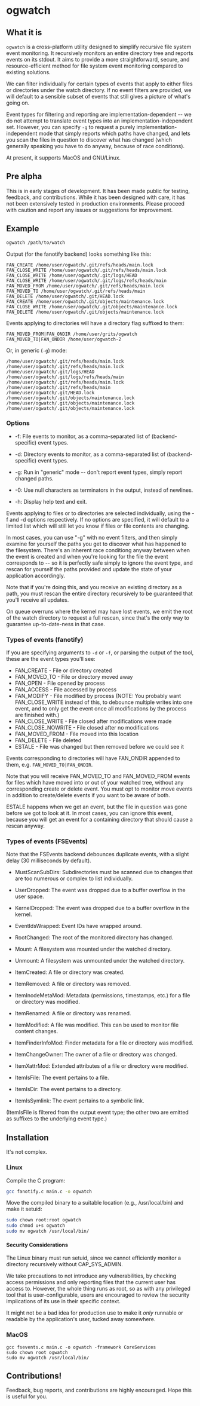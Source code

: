 # ogwatch

## What it is

`ogwatch` is a cross-platform utility designed to simplify recursive file system event monitoring. It recursively monitors an entire directory tree and reports events on its stdout. It aims to provide a more straightforward, secure, and resource-efficient method for file system event monitoring compared to existing solutions.

We can filter individually for certain types of events that apply to either files or directories under the watch directory. If no event filters are provided, we will default to a sensible subset of events that still gives a picture of what's going on.

Event types for filtering and reporting are implementation-dependent -- we do not attempt to translate event types into an implementation-independent set. However, you can specify `-g` to request a purely implementation-independent mode that simply reports which paths have changed, and lets you scan the files in question to discover what has changed (which generally speaking you have to do anyway, because of race conditions).

At present, it supports MacOS and GNU/Linux.

## Pre alpha

This is in early stages of development. It has been made public for testing, feedback, and contributions. While it has been designed with care, it has not been extensively tested in production environments. Please proceed with caution and report any issues or suggestions for improvement.

## Example

```bash
ogwatch /path/to/watch
```

Output (for the fanotify backend) looks something like this:

```
FAN_CREATE /home/user/ogwatch/.git/refs/heads/main.lock
FAN_CLOSE_WRITE /home/user/ogwatch/.git/refs/heads/main.lock
FAN_CLOSE_WRITE /home/user/ogwatch/.git/logs/HEAD
FAN_CLOSE_WRITE /home/user/ogwatch/.git/logs/refs/heads/main
FAN_MOVED_FROM /home/user/ogwatch/.git/refs/heads/main.lock
FAN_MOVED_TO /home/user/ogwatch/.git/refs/heads/main
FAN_DELETE /home/user/ogwatch/.git/HEAD.lock
FAN_CREATE /home/user/ogwatch/.git/objects/maintenance.lock
FAN_CLOSE_WRITE /home/user/ogwatch/.git/objects/maintenance.lock
FAN_DELETE /home/user/ogwatch/.git/objects/maintenance.lock
```

Events applying to directories will have a directory flag suffixed to them:

```
FAN_MOVED_FROM|FAN_ONDIR /home/user/grits/ogwatch
FAN_MOVED_TO|FAN_ONDIR /home/user/ogwatch-2
```

Or, in generic (`-g`) mode:

```
/home/user/ogwatch/.git/refs/heads/main.lock
/home/user/ogwatch/.git/refs/heads/main.lock
/home/user/ogwatch/.git/logs/HEAD
/home/user/ogwatch/.git/logs/refs/heads/main
/home/user/ogwatch/.git/refs/heads/main.lock
/home/user/ogwatch/.git/refs/heads/main
/home/user/ogwatch/.git/HEAD.lock
/home/user/ogwatch/.git/objects/maintenance.lock
/home/user/ogwatch/.git/objects/maintenance.lock
/home/user/ogwatch/.git/objects/maintenance.lock
```

### Options

* -f: File events to monitor, as a comma-separated list of (backend-specific) event types.
* -d: Directory events to monitor, as a comma-separated list of (backend-specific) event types.

* -g: Run in "generic" mode -- don't report event types, simply report changed paths.
* -0: Use null characters as terminators in the output, instead of newlines.
* -h: Display help text and exit.

Events applying to files or to directories are selected individually, using the -f and -d options respectively. If no options are specified, it will default to a limited list which will still let you know if files or file contents are changing.

In most cases, you can use "-g" with no event filters, and then simply examine for yourself the paths you get to discover what has happened to the filesystem. There's an inherent race conditiong anyway between when the event is created and when you're looking for the file the event corresponds to -- so it is perfectly safe simply to ignore the event type, and rescan for yourself the paths provided and update the state of your application accordingly.

Note that if you're doing this, and you receive an existing directory as a path, you must rescan the entire directory recursively to be guaranteed that you'll receive all updates. 

On queue overruns where the kernel may have lost events, we emit the root of the watch directory to request a full rescan, since that's the only way to guarantee up-to-date-ness in that case.

### Types of events (fanotify)

If you are specifying arguments to `-d` or `-f`, or parsing the output of the tool, these are the event types you'll see:

* FAN_CREATE - File or directory created
* FAN_MOVED_TO - File or directory moved away
* FAN_OPEN - File opened by process
* FAN_ACCESS - File accessed by process
* FAN_MODIFY - File modified by process (NOTE: You probably want FAN_CLOSE_WRITE instead of this, to debounce multiple writes into one event, and to only get the event once all modifications by the process are finished with.)
* FAN_CLOSE_WRITE - File closed after modifications were made
* FAN_CLOSE_NOWRITE - File closed after no modifications
* FAN_MOVED_FROM - File moved into this location
* FAN_DELETE - File deleted
* ESTALE - File was changed but then removed before we could see it

Events corresponding to directories will have FAN_ONDIR appended to them, e.g. `FAN_MOVED_TO|FAN_ONDIR`.

Note that you will receive FAN_MOVED_TO and FAN_MOVED_FROM events for files which have moved into or out of your watched tree, without any corresponding create or delete event. You must opt to monitor move events in addition to create/delete events if you want to be aware of both.
 
ESTALE happens when we get an event, but the file in question was gone before we got to look at it. In most cases, you can ignore this event, because you will get an event for a
containing directory that should cause a rescan anyway.

### Types of events (FSEvents)

Note that the FSEvents backend debounces duplicate events, with a slight delay (30 milliseconds by default).

* MustScanSubDirs: Subdirectories must be scanned due to changes that are too numerous or complex to list individually.
* UserDropped: The event was dropped due to a buffer overflow in the user space.
* KernelDropped: The event was dropped due to a buffer overflow in the kernel.
* EventIdsWrapped: Event IDs have wrapped around.

* RootChanged: The root of the monitored directory has changed.
* Mount: A filesystem was mounted under the watched directory.
* Unmount: A filesystem was unmounted under the watched directory.
* ItemCreated: A file or directory was created.
* ItemRemoved: A file or directory was removed.
* ItemInodeMetaMod: Metadata (permissions, timestamps, etc.) for a file or directory was modified.
* ItemRenamed: A file or directory was renamed.
* ItemModified: A file was modified. This can be used to monitor file content changes.
* ItemFinderInfoMod: Finder metadata for a file or directory was modified.
* ItemChangeOwner: The owner of a file or directory was changed.
* ItemXattrMod: Extended attributes of a file or directory were modified.

* ItemIsFile: The event pertains to a file.
* ItemIsDir: The event pertains to a directory.
* ItemIsSymlink: The event pertains to a symbolic link.

(ItemIsFile is filtered from the output event type; the other two are emitted as suffixes to the underlying event type.)

## Installation

It's not complex.

### Linux

Compile the C program:

```bash
gcc fanotify.c main.c -o ogwatch
```

Move the compiled binary to a suitable location (e.g., /usr/local/bin) and make it setuid:

```bash
sudo chown root:root ogwatch
sudo chmod u+s ogwatch
sudo mv ogwatch /usr/local/bin/
```

#### Security Considerations

The Linux binary must run setuid, since we cannot efficiently monitor a directory recursively without CAP_SYS_ADMIN.

We take precautions to not introduce any vulnerabilities, by checking access permissions and only reporting files that the current user has access to. However, the whole thing runs as root, so as with any privileged tool that is user-configurable, users are encouraged to review the security implications of its use in their specific context.

It might not be a bad idea for production use to make it *only* runnable or readable by the application's user, tucked away somewhere.

### MacOS

```
gcc fsevents.c main.c -o ogwatch -framework CoreServices
sudo chown root ogwatch
sudo mv ogwatch /usr/local/bin/
```

## Contributions!

Feedback, bug reports, and contributions are highly encouraged. Hope this is useful for you.
